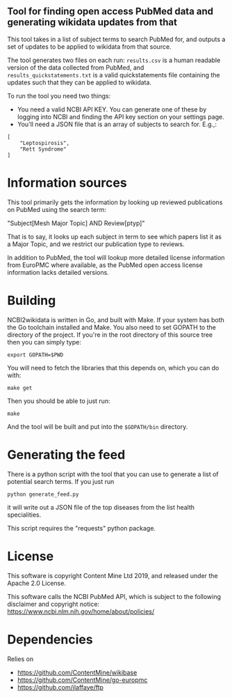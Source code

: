 Tool for finding open access PubMed data and generating wikidata updates from that
---------------

This tool takes in a list of subject terms to search PubMed for, and outputs a set of updates to be applied to wikidata from that source.

The tool generates two files on each run: `results.csv` is a human readable version of the data collected from PubMed, and `results_quickstatements.txt` is a valid quickstatements file containing the updates such that they can be applied to wikidata.

To run the tool you need two things:

* You need a valid NCBI API KEY. You can generate one of these by logging into NCBI and finding the API key section on your settings page.
* You'll need a JSON file that is an array of subjects to search for. E.g.,:

```
[
    "Leptospirosis",
    "Rett Syndrome"
]
```

Information sources
==================

This tool primarily gets the information by looking up reviewed publications on PubMed using the search term:

"Subject[Mesh Major Topic] AND Review[ptyp]"

That is to say, it looks up each subject in term to see which papers list it as a Major Topic, and we restrict our publication type to reviews.

In addition to PubMed, the tool will lookup more detailed license information from EuroPMC where available, as the PubMed open access license information lacks detailed versions.



Building
===========

NCBI2wikidata is written in Go, and built with Make. If your system has both the Go toolchain installed and Make. You also need to set GOPATH to the directory of the project. If you're in the root directory of this source tree then you can simply type:

```export GOPATH=$PWD```

You will need to fetch the libraries that this depends on, which you can do with:

```make get```

Then you should be able to just run:

```make```

And the tool will be built and put into the `$GOPATH/bin` directory.


Generating the feed
===================

There is a python script with the tool that you can use to generate a list of potential search terms. If you just run

```python generate_feed.py```

it will write out a JSON file of the top diseases from the list health specialities.

This script requires the "requests" python package.


License
============

This software is copyright Content Mine Ltd 2019, and released under the Apache 2.0 License.

This software calls the NCBI PubMed API, which is subject to the following disclaimer and copyright notice: https://www.ncbi.nlm.nih.gov/home/about/policies/

Dependencies
============

Relies on

* https://github.com/ContentMine/wikibase
* https://github.com/ContentMine/go-europmc
* https://github.com/jlaffaye/ftp
